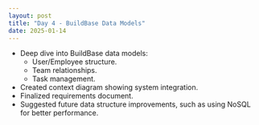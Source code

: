 ```yaml
---
layout: post
title: "Day 4 - BuildBase Data Models"
date: 2025-01-14
---
```


- Deep dive into BuildBase data models:
  - User/Employee structure.
  - Team relationships.
  - Task management.
- Created context diagram showing system integration.
- Finalized requirements document.
- Suggested future data structure improvements, such as using NoSQL for better performance.
